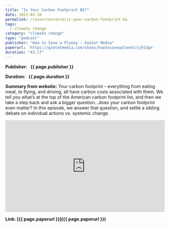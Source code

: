 ```yaml
---
title: "Is Your Carbon Footprint BS?"
date: 2021-03-18
permalink: /resources/enre/is-your-carbon-footprint-bs
tags:
  - climate change
category: "climate change"
type: "podcast"
publisher: "How to Save a Planey - Gimlet Media"
paperurl: 'https://gimletmedia.com/shows/howtosaveaplanet/xjh53gn'
duration: "43:17"
---
```


<!-- Google tag (gtag.js) -->
<script async src="https://www.googletagmanager.com/gtag/js?id=G-Q95WSVMDNZ"></script>
<script>
  window.dataLayer = window.dataLayer || [];
  function gtag(){dataLayer.push(arguments);}
  gtag('js', new Date());

  gtag('config', 'G-Q95WSVMDNZ');
</script>

**<span class="bold-podcast">Publisher: </span>&nbsp;<span class="text-podcast"> {{ page.publisher }}</span>**

**<span class="bold-podcast">Duration: </span>&nbsp;<span class="text-podcast"> {{ page.duration }}</span>**

**<span class="bold-podcast">Summary from website:</span>**
Your carbon footprint – everything from eating meat, to flying, and driving, all have carbon costs associated with them. We tell you what’s at the top of the American carbon footprint list, and then we take a step back and ask a bigger question...does your carbon footprint even matter? In this episode, we answer that question, and settle a sibling debate on individual actions vs. systemic change.

<iframe src="https://open.spotify.com/embed/episode/5L1RVInqBXtZgEzWTHOaTg" width="100%" height="290" frameborder="0" scrolling="no" title="Air Conditioned Stadiums. Cruise Ships. New Hotels. Can the World Cup in Qatar Really Be Carbon Neutral?"></iframe>



**<span class="small-podcast">Link:</span>&nbsp;<span class="links-podcast">[{{ page.paperurl }}]({{ page.paperurl }})</span>**